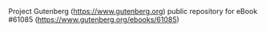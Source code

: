 Project Gutenberg (https://www.gutenberg.org) public repository for eBook #61085 (https://www.gutenberg.org/ebooks/61085)
